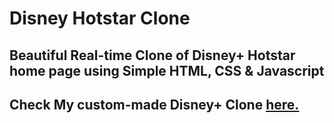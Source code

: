 # Disney Hotstar Clone
## Beautiful Real-time Clone of Disney+ Hotstar home page using Simple HTML, CSS & Javascript
## Check My custom-made Disney+ Clone [here.](https://lakshit-rattan.github.io/DisneyPlus-Clone)
